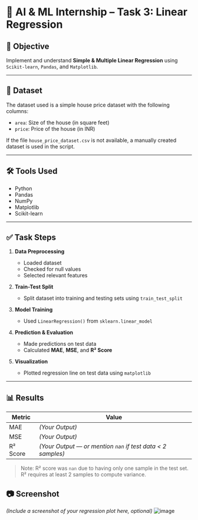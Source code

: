 # 🧠 AI & ML Internship – Task 3: Linear Regression

## 🎯 Objective
Implement and understand **Simple & Multiple Linear Regression** using `Scikit-learn`, `Pandas`, and `Matplotlib`.

---

## 📁 Dataset
The dataset used is a simple house price dataset with the following columns:
- `area`: Size of the house (in square feet)
- `price`: Price of the house (in INR)

If the file `house_price_dataset.csv` is not available, a manually created dataset is used in the script.

---

## 🛠️ Tools Used
- Python
- Pandas
- NumPy
- Matplotlib
- Scikit-learn

---

## ✅ Task Steps

1. **Data Preprocessing**  
   - Loaded dataset  
   - Checked for null values  
   - Selected relevant features

2. **Train-Test Split**  
   - Split dataset into training and testing sets using `train_test_split`

3. **Model Training**  
   - Used `LinearRegression()` from `sklearn.linear_model`

4. **Prediction & Evaluation**  
   - Made predictions on test data  
   - Calculated **MAE**, **MSE**, and **R² Score**

5. **Visualization**  
   - Plotted regression line on test data using `matplotlib`

---

## 📊 Results

| Metric | Value |
|--------|-------|
| MAE    | *(Your Output)* |
| MSE    | *(Your Output)* |
| R² Score | *(Your Output — or mention `nan` if test data < 2 samples)* |

> Note: R² score was `nan` due to having only one sample in the test set. R² requires at least 2 samples to compute variance.

## 📷 Screenshot
*(Include a screenshot of your regression plot here, optional)*
![image](https://github.com/user-attachments/assets/71bce41f-56a8-489d-bca4-21a112d55cea)

